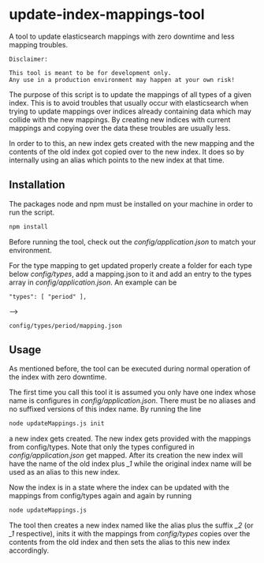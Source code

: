 # update-index-mappings-tool

A tool to update elasticsearch mappings with zero downtime and less mapping troubles.

```
Disclaimer:

This tool is meant to be for development only. 
Any use in a production environment may happen at your own risk!
```

The purpose of this script is to update the mappings of all types of
a given index. This is to avoid troubles that usually occur with elasticsearch
when trying to update mappings over indices already containing data which may collide
with the new mappings. By creating new indices with current mappings and copying over 
the data these troubles are usually less.

In order to to this, an new index gets created with the new mapping 
and the contents of the old index got copied over to the new index. It does so by
internally using an alias which points to the new index at that time.

## Installation

The packages node and npm must be installed on your machine in order to 
run the script.

```bash
npm install
```

Before running the tool, check out the *config/application.json* to match your
environment.

For the type mapping to get updated properly create a folder for each 
type below *config/types*, add a mapping.json to it 
and add an entry to the types array in *config/application.json*. An example can be

```
"types": [ "period" ],
```
-->
```
config/types/period/mapping.json
```

## Usage

As mentioned before, the tool can be executed during normal operation of the index with zero downtime.


The first time you call this tool it is assumed you only have one index whose name
is configures in *config/application.json*. There must be no aliases and no suffixed versions
of this index name. By running the line

```bash
node updateMappings.js init
```

a new index gets created. The new index gets provided with the mappings from config/types. Note
that only the types configured in *config/application.json* get mapped. After its creation the 
new index will have the name of the old index plus *_1* while the original index name
will be used as an alias to this new index. 

Now the index is in a state where the index can be updated with the mappings from config/types
again and again by running

```bash
node updateMappings.js
```

The tool then creates a new index named like the alias plus the suffix *_2* (or *_1* respective), 
inits it with the mappings from *config/types* copies over the contents from the old index and
then sets the alias to this new index accordingly.